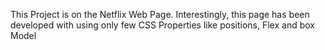 This Project is on the Netflix Web Page. Interestingly, this page has been developed with using only few CSS Properties like positions, Flex and box Model
